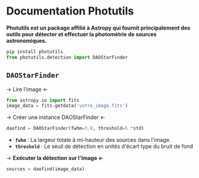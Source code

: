 # Documentation Photutils

**Photutils est un package affilié à Astropy qui fournit principalement des outils pour détecter et effectuer la photométrie de sources astronomiques.**

```python
pip install photutils
from photutils.detection import DAOStarFinder
```

## **`DAOStarFinder`**

→ Lire l’image ←

```python
from astropy.io import fits
image_data = fits.getdata('votre_image.fits')
```

→ Créer une instance DAOStarFinder ←

```python
daofind = DAOStarFinder(fwhm=3.0, threshold=5.*std)
```

- **`fwhm`** : La largeur totale à mi-hauteur des sources dans l'image.
- **`threshold`** : Le seuil de détection en unités d'écart type du bruit de fond

→ **Exécuter la détection sur l'image ←**

```python
sources = daofind(image_data)
```